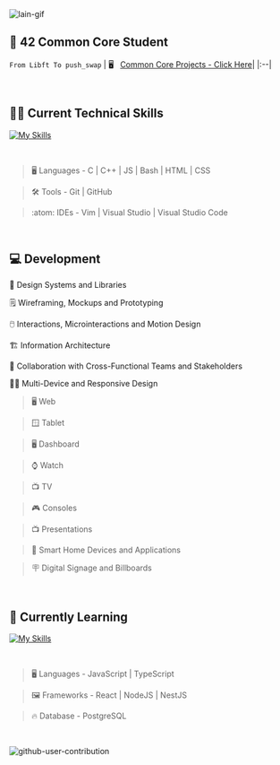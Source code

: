 <img src="https://media.tenor.com/ZwiXDI5sKe0AAAAC/lain-serial-experiments-lain.gif" alt="lain-gif" border="0">


## :vampire: 42 Common Core Student

`From Libft To push_swap`
| 🖥️  &nbsp; [Common Core Projects - Click Here](https://github.com/pasqualerossi/42-Projects-Guide)|
|:--|

<br>

## 🧑‍💻 Current Technical Skills

[![My Skills](https://skillicons.dev/icons?i=c,cpp,js,bash,vim,py,arduino,vscode,stackoverflow,html,css,github,git,visualstudio)](https://skillicons.dev)

<br>

> :desktop_computer:  Languages - C | C++ | JS | Bash | HTML | CSS

> :hammer_and_wrench:  Tools - Git | GitHub

> :atom:  IDEs - Vim | Visual Studio | Visual Studio Code

<br>

## 💻 Development

  📑 Design Systems and Libraries
  
  🗒️ Wireframing, Mockups and Prototyping
  
  🖱️ Interactions, Microinteractions and Motion Design
  
  🏗️ Information Architecture
  
  📢 Collaboration with Cross-Functional Teams and Stakeholders
  
  🧑‍💻 Multi-Device and Responsive Design
  > 🖥️ Web

  > :window: Tablet
 
  > 🖥️ Dashboard

  > ⌚ Watch

  > 📺 TV

  > 🎮 Consoles
 
  > 📺 Presentations

  > 📶 Smart Home Devices and Applications
 
  > :placard: Digital Signage and Billboards
    
</details>

<br>

## 🌱 Currently Learning

[![My Skills](https://skillicons.dev/icons?i=vuejs,nodejs,react,ts,postgresql)](https://skillicons.dev)

<br>

> :desktop_computer:  Languages - JavaScript | TypeScript

> :framed_picture: Frameworks - React | NodeJS | NestJS

> :fire: Database - PostgreSQL

<br>

![github-user-contribution](https://user-images.githubusercontent.com/58959408/157782696-8bc9ca49-ca61-4ab5-8b83-49c4e76c1a8f.svg)
